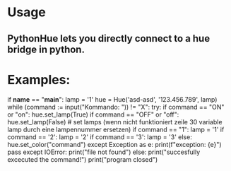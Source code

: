 # Usage
## PythonHue lets you directly connect to a hue bridge in python.

# Examples:


  if __name__ == "__main__":
    lamp = '1'
    hue = Hue('asd-asd', '123.456.789', lamp)
    while (command := input("Kommando: ")) != "X":
        try:
            if command == "ON" or "on":
                hue.set_lamp(True)
            if command == "OFF" or "off":
                hue.set_lamp(False)
            # set lamps (wenn nicht funktioniert zeile 30 variable lamp durch eine lampennummer ersetzen)
            if command == "1":
                lamp = '1'
            if command == '2':
                lamp = '2'
            if command == '3':
                lamp = '3'
            else:
                hue.set_color("command")
        except Exception as e:
            print(f"exception: {e}")
            pass
        except IOError:
            print("file not found")
        else:
            print("succesfully excecuted the command!")
    print("program closed")
    
    
